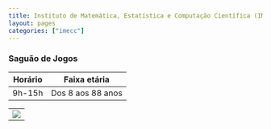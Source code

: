 ```yaml
---
title: Instituto de Matemática, Estatística e Computação Científica (IMECC)
layout: pages
categories: ["imecc"]
---
```


### Saguão de Jogos

| Horário | Faixa etária |
|---------|--------------|
| 9h-15h | Dos 8 aos 88 anos |

<table><tr><td>
<a href="https://docs.google.com/document/d/e/2PACX-1vRxMEyWuO4DQnDW43l-hKRb2F7CFmbrgeixobIBIGfqF9Ubho6jXBaZMxKrCEFv1Quz31lZEglKb9mk/pub#id.ymkrf2fxdj3z"><img style="cursor:pointer" src="{{ site.baseurl }}/img/more.svg"></a>
</td></tr></table>